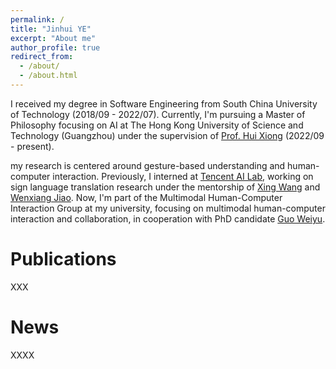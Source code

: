 ```yaml
---
permalink: /
title: "Jinhui YE"
excerpt: "About me"
author_profile: true
redirect_from: 
  - /about/
  - /about.html
---
```


I received my degree in Software Engineering from South China University of Technology (2018/09 - 2022/07). Currently, I'm pursuing a Master of Philosophy focusing on AI at The Hong Kong University of Science and Technology (Guangzhou) under the supervision of [Prof. Hui Xiong](https://scholar.google.com/citations?user=cVDF1tkAAAAJ&hl=zh-CN&oi=ao) (2022/09 - present). 

my research is centered around gesture-based understanding and human-computer interaction. Previously, I interned at [Tencent AI Lab](https://ai.tencent.com/ailab/nlp/en/index.html), working on sign language translation research under the mentorship of [Xing Wang](http://xingwang4nlp.com/) and [Wenxiang Jiao](https://wxjiao.github.io/). Now, I'm part of the Multimodal Human-Computer Interaction Group at my university, focusing on multimodal human-computer interaction and collaboration, in cooperation with PhD candidate [Guo Weiyu](https://guoweiyu.github.io/).

Publications
======
XXX

News
======
XXXX




